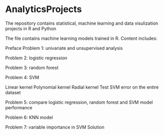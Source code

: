 # AnalyticsProjects
The repository contains statistical, machine learning and data visulization projects in R and Python

The file contains machine learning models trained in R. Content includes:

Preface
Problem 1: univariate and unsupervised analysis 

Problem 2: logistic regression 

Problem 3: random forest 

Problem 4: SVM 

Linear kernel
Polynomial kernel
Radial kernel
Test SVM error on the entire dataset

Problem 5: compare logistic regression, random forest and SVM model performance 

Problem 6: KNN model

Problem 7: variable importance in SVM
Solution
